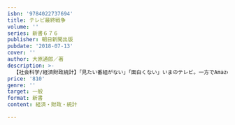 ```yaml
---
isbn: '9784022737694'
title: テレビ最終戦争
volume: ''
series: 新書６７６
publisher: 朝日新聞出版
pubdate: '2018-07-13'
cover: ''
author: 大原通郎／著
description: >-
  【社会科学/経済財政統計】「見たい番組がない」「面白くない」いまのテレビ。一方でAmazon、ネットフリックスが日本の放送業界をのみ込もうとしている。再生の道はあるのか？　米国巨大メディア企業の動向を探りながら、"メディアの王様"テレビの未来を通す。
price: '810'
genre: ''
target: 一般
format: 新書
content: 経済・財政・統計

---
```


